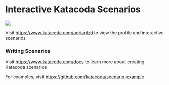 # Interactive Katacoda Scenarios

[![](http://shields.katacoda.com/katacoda/adrianlzd/count.svg)](https://www.katacoda.com/adrianlzd "Get your profile on Katacoda.com")

Visit https://www.katacoda.com/adrianlzd to view the profile and interactive scenarios

### Writing Scenarios
Visit https://www.katacoda.com/docs to learn more about creating Katacoda scenarios

For examples, visit https://github.com/katacoda/scenario-example
